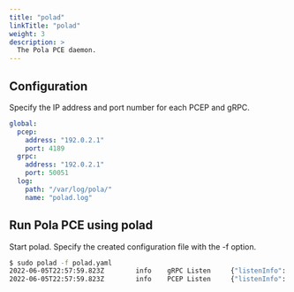 ```yaml
---
title: "polad"
linkTitle: "polad"
weight: 3
description: >
  The Pola PCE daemon.
---
```


## Configuration

Specify the IP address and port number for each PCEP and gRPC.

```yaml
global:
  pcep:
    address: "192.0.2.1"
    port: 4189
  grpc:
    address: "192.0.2.1"
    port: 50051
  log:
    path: "/var/log/pola/"
    name: "polad.log"
```

## Run Pola PCE using polad

Start polad. Specify the created configuration file with the -f option.

```bash
$ sudo polad -f polad.yaml
2022-06-05T22:57:59.823Z        info    gRPC Listen     {"listenInfo": "127.0.0.1:50051", "server": "grpc"}
2022-06-05T22:57:59.823Z        info    PCEP Listen     {"listenInfo": "10.100.0.252:4189"}
```
